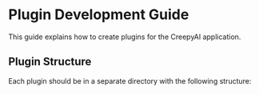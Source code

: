 # Plugin Development Guide

This guide explains how to create plugins for the CreepyAI application.

## Plugin Structure

Each plugin should be in a separate directory with the following structure:
